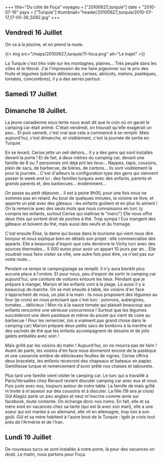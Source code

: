 +++
title="Du côté de Foça"
voyages = ["20100627_turquie"]
date = "2010-07-16"
pays = ["Turquie"]
thumbnail="header/20100627_turquie/2010-07-17_17-05-38_5092.jpg"
+++


## Vendredi 16 Juillet

On va à la piscine, et on prend la route.

{{< img src="/maps/20100627_turquie/11-foca.png" alt="Le trajet" >}}

La Turquie c'est très vide sur les montagnes, plaines... Très peuplé dans les villes et le littoral. J'ai l'impression de me faire pigeonner sur le prix des fruits et légumes (pêches délicieuses, cerises, abricots, melons, pastèques, tomates, concombres), il y a des serres partout.


## Samedi 17 Juillet


## Dimanche 18 Juillet.

La jeune canadienne sous tente nous avait dit que le coin où on garait le camping car était animé. C'était vendredi, on trouvait qu'elle exagérait un peu... Et puis samedi, c'est vrai que cela a commencé à se remplir. Mais aujourd'hui, c'est dimanche, et visiblement, c'est la journée de sortie en Turquie.

En se levant, Cerise jette un oeil dehors... Il y a des gens qui sont installés devant la porte ! Et de fait, à deux mètres du camping car, devant une famille de 6 ou 7 personnes ont déjà prit les lieux... Nappes, tapis, coussins, plein de sacs, de barbecue, de bières, de cartons... Ils sont visiblement là pour la journée... C'est d'ailleurs la configuration type des gens qui viennent passer le week end ici : des familles turques avec des enfants, parents et grands parents et, des barbecues... évidemment...

On passe au petit déjeuner... Il est à peine 9h00, pour une fois nous ne sommes pas en retard. Au bout de quelques minutes, la voisine se lève, et apporte un plat avec des gâteaux : les enfants goûtent et en plus ils aiment ! On la remercie avec des seuls mots que nous connaissons en turc (y compris les enfants, surtout Cerise qui maîtrise le "merci") Elle nous offre deux thés qui sortent droit de poches à thé. Trop sympa ! Eux mangent des gâteaux et boivent du thé, mais aussi des oeufs et du fromage.

C'est ensuite Élise, la dame qui bosse dans le tourisme qui vient nous dire bonjour et nous explique bien en détails son projet : elle commercialise des apparts. Elle a beaucoup d'espoir que cela devienne le Vichy turc avec des sources thermales... 5 000 euros pour avoir un appart 10 jours par an... Elle voudrait nous faire visiter sa ville, une autre fois peut être, ce n'est pas sur notre route...

Pendant ce temps le camping/plage se remplit. Il n'y aura bientôt plus aucune place à l'ombre. Et pour nous, peu d'espoir de sortir le camping car aujourd'hui, une ceinture de voitures entoure les lieux.
Pendant que je prépare à manger, Marion et les enfants vont à la plage. Là aussi il y a beaucoup de marche.
On se met ensuite à table, les voisins d'en face s'approchent de nous, un plat à la main : ils nous proposent des légumes au four (je crois) en nous précisant que c'est turc : poivrons, aubergines, tomates... délicieux ! Mon riz à la sauce tomate qui plaisait beaucoup aux enfants rencontre une sérieuse concurrence ! Surtout que les légumes succéderont une demi pastèque et même du poulet qui vient de cuire au barbecue !
Pour les remercier, (on a vraiment pas grand chose dans le camping car) Marion prépare deux petits sacs de bonbons à la menthe et des sachets de thé que les enfants accompagnent de dessins et de jolis galets emballés avec soin !

Maïs grillé par les voisins du matin ! Aujourd'hui, on ne mourra pas de faim ! Avant de partir, les voisins d'en face nous donneront encore de la pastèque et une casserole entière de délicieuses feuilles de vignes. Cerise offrira deux bracelets, les enfants recevront des chapeaux et bateaux en papier. Gentillesse turque et remerciement d'avoir prêté nos chaises et tabourets.

Plus tard une famille vient visiter le camping car. Le turc qui a travaillé à Paris/Versailles chez Renault revient discuter camping car avec eux et nous. Puis juste avec eux, toujours autour de notre table. La famille de maïs grillé m'invite à m'asseoir sur des coussins et à discuter. La fille (19 ans je crois) Gül Alagöz parle un peu anglais et veut m'inscrire comme amie sur facebook, toute contente. On échange donc nos noms. En fait, elle et sa mère sont en vacances chez sa tante (qui est là avec son mari), elle a une soeur qui est mariée à un allemand, elle vit en allemagne, trop loin à son goût. Gül et sa mère habitent à l'autre bout de la Turquie : Igdir je crois tout près de l'Arménie et de l'Iran.


## Lundi 19 Juillet

De nouveaux turcs se sont installés à notre porte, là pour des vacances on dirait. Le matin, nous partons pour Foça.
